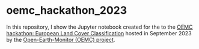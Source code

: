 # oemc_hackathon_2023

In this repository, I show the Jupyter notebook created for the to the [OEMC hackathon: European Land Cover Classification](https://www.kaggle.com/competitions/oemc-hackathon-eu-land-cover-classification/overview) hosted in September 2023 by the [Open-Earth-Monitor (OEMC) project](https://earthmonitor.org/).

